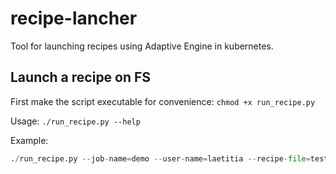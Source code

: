 # recipe-lancher

Tool for launching recipes using Adaptive Engine in kubernetes.

## Launch a recipe on FS

First make the script executable for convenience: `chmod +x run_recipe.py`

Usage: `./run_recipe.py --help`

Example:

```python
./run_recipe.py --job-name=demo --user-name=laetitia --recipe-file=test_recipe_2.json
```
